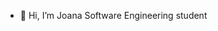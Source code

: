 - 👋 Hi, I’m Joana Software Engineering student


<!---
JOANACTC/JOANACTC is a ✨ special ✨ repository because its `README.md` (this file) appears on your GitHub profile.
You can click the Preview link to take a look at your changes.
--->
